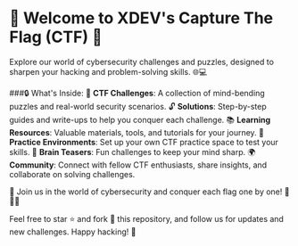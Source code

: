 # 🏴 Welcome to XDEV's Capture The Flag (CTF) 🏴

Explore our world of cybersecurity challenges and puzzles, designed to sharpen your hacking and problem-solving skills. 🌐💻

###🔒 What's Inside:
📁 **CTF Challenges**: A collection of mind-bending puzzles and real-world security scenarios.
🔓 **Solutions**: Step-by-step guides and write-ups to help you conquer each challenge.
📚 **Learning Resources**: Valuable materials, tools, and tutorials for your journey.
🤖 **Practice Environments**: Set up your own CTF practice space to test your skills.
🧠 **Brain Teasers**: Fun challenges to keep your mind sharp.
🌍 **Community**: Connect with fellow CTF enthusiasts, share insights, and collaborate on solving challenges.

🚀 Join us in the world of cybersecurity and conquer each flag one by one! 🚀🏴‍☠️

Feel free to star ⭐️ and fork 🍴 this repository, and follow us for updates and new challenges. Happy hacking! 👾
